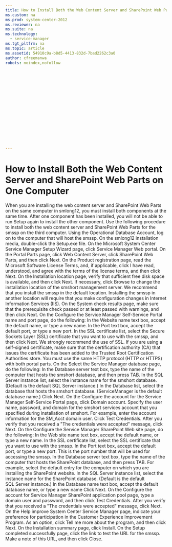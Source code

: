 ```yaml
---
title: How to Install Both the Web Content Server and SharePoint Web Parts on One Computer
ms.custom: na
ms.prod: system-center-2012
ms.reviewer: na
ms.suite: na
ms.technology: 
  - service-manager
ms.tgt_pltfrm: na
ms.topic: article
ms.assetid: 54910c9a-b8d5-4413-832d-7bad2262c3a0
author: cfreemanwa
robots: noindex,nofollow


















---
```

# How to Install Both the Web Content Server and SharePoint Web Parts on One Computer
<?xml version="1.0" encoding="utf-8"?>
<developerHowToDocument xmlns="http://ddue.schemas.microsoft.com/authoring/2003/5" xmlns:xlink="http://www.w3.org/1999/xlink" xmlns:xsi="http://www.w3.org/2001/XMLSchema-instance" xsi:schemaLocation="http://ddue.schemas.microsoft.com/authoring/2003/5 http://clixdevr3.blob.core.windows.net/ddueschema/developer.xsd">
  <introduction>
    <para>
      <?Comment j: 226426 2011-10-07T17:00:00Z  Id='0?>When you are installing the web content server and SharePoint Web Parts on the same computer in <token>smlong12</token>, you must install both components at the same time. After one component has been installed, you will not be able to run Setup again to install the other component.<?CommentEnd Id='0'
    ?></para>
    <para>Use the following procedure to install both the web content server and SharePoint Web Parts for the <token>smssp</token> on the third computer.</para>
  </introduction>
  <procedure>
    <title>To install the Self-Service Portal on one computer</title>
    <steps class="ordered">
      <step>
        <content>
          <para>Using the Operational Database Account, log on to the computer that will host the <token>smssp</token>.</para>
        </content>
      </step>
      <step>
        <content>
          <para>On the <token>smlong12</token> installation media, double-click the <ui>Setup.exe</ui> file. </para>
        </content>
      </step>
      <step>
        <content>
          <para>On the <ui>Microsoft System Center Service Manager Setup Wizard</ui> page, click <ui>Service Manager Web portal</ui>.</para>
        </content>
      </step>
      <step>
        <content>
          <para>On the <ui>Portal Parts</ui> page, click <ui>Web Content Server</ui>, click <ui>SharePoint Web Parts</ui>, and then click <ui>Next</ui>.</para>
        </content>
      </step>
      <step>
        <content>
          <para>On the <ui>Product registration</ui>  page, read the Microsoft Software License Terms, and, if applicable, click <ui>I have read, understood, and agree with the terms of the license terms</ui>, and then click <ui>Next</ui>.</para>
        </content>
      </step>
      <step>
        <content>
          <para>On the <ui>Installation location</ui> page, verify that sufficient free disk space is available, and then click <ui>Next</ui>. If necessary, click <ui>Browse</ui> to change the installation location of the <token>smshort</token> management server.</para>
          <alert class="note">
            <para>We recommend that you install the <token>smssp</token> in the default location. Installing the <token>smssp</token> in another location will require that you make configuration changes in Internet Information Services (IIS).</para>
          </alert>
        </content>
      </step>
      <step>
        <content>
          <para>On the <ui>System check results</ui> page, make sure that the prerequisite check passed or at least passed with warnings, and then click <ui>Next</ui>.</para>
        </content>
      </step>
      <step>
        <content>
          <para>On the <ui>Configure the Service Manager Self-Service Portal name and port</ui> page, do the following:</para>
          <list class="ordered">
            <listItem>
              <para>In the <ui>Website name</ui> text box, accept the default name, or type a new name.</para>
            </listItem>
            <listItem>
              <para>In the <ui>Port</ui> text box, accept the default port, or type a new port.</para>
            </listItem>
            <listItem>
              <para>In the <ui>SSL certificate</ui> list, select the Secure Sockets Layer (SSL) certificate that you want to use with the <token>smssp</token>, and then click <ui>Next</ui>.</para>
            </listItem>
          </list>
          <alert class="note">
            <para>We strongly recommend the use of SSL. If you are using a self-signed certificate, make sure that the certification authority (CA) that issues the certificate has been added to the Trusted Root Certification Authorities store. You must use the same HTTP protocol (HTTP or HTTPS) with both portal parts.</para>
          </alert>
        </content>
      </step>
      <step>
        <content>
          <para>On the <ui>Select the Service Manager database</ui> page, do the following:</para>
          <list class="ordered">
            <listItem>
              <para>In the <ui>Database server</ui> text box, type the name of the computer that hosts the <token>smshort</token> database, and then press TAB.</para>
            </listItem>
            <listItem>
              <para>In the <ui>SQL Server instance</ui> list, select the instance name for the <token>smshort</token> database. (<ui>Default</ui> is the default SQL Server instance.)</para>
            </listItem>
            <listItem>
              <para>In the <ui>Database</ui> list, select the database that hosts the <token>smshort</token> database. (<ui>ServiceManager</ui> is the default database name.)</para>
            </listItem>
            <listItem>
              <para>Click <ui>Next</ui>.</para>
            </listItem>
          </list>
        </content>
      </step>
      <step>
        <content>
          <para>On the <ui>Configure the account for the Service Manager Self-Service Portal</ui> page, click <ui>Domain account</ui>.</para>
        </content>
      </step>
      <step>
        <content>
          <para>Specify the user name, password, and domain <?Comment JD: Per bug 155890 2011-05-26T09:37:00Z  Id='2?>for the <token>smshort</token> services account that you specified during installation of <token>smshort</token><?CommentEnd Id='2'
    ?>. For example, enter the account information for the SM_Acct domain user. </para>
        </content>
      </step>
      <step>
        <content>
          <para>Click <ui>Test Credentials</ui>. After you verify that you received a "The credentials were accepted" message, click <ui>Next</ui>.</para>
        </content>
      </step>
      <step>
        <content>
          <para>On the <ui>Configure the Service Manager SharePoint Web site</ui> page, do the following:</para>
          <list class="ordered">
            <listItem>
              <para>In the <ui>Web site name</ui> text box, accept the default name, or type a new name.</para>
            </listItem>
            <listItem>
              <para>In the <ui>SSL certificate</ui> list, select the SSL certificate that you want to use with the <token>smssp</token>.</para>
            </listItem>
            <listItem>
              <para>In the <ui>Port</ui> text box, accept the default port, or type a new port.</para>
              <alert class="note">
                <para>This is the port number that will be used for accessing the <token>smssp</token>.</para>
              </alert>
            </listItem>
            <listItem>
              <para>In the <ui>Database server</ui> text box, type the name of the computer that hosts the SharePoint database, and then press TAB. For example, select the default entry for the computer on which you are installing the SharePoint website.</para>
            </listItem>
            <listItem>
              <para>In the <ui>SQL Server instance</ui> list, select the instance name for the SharePoint database. (<ui>Default</ui> is the default SQL&nbsp;Server instance.)</para>
            </listItem>
            <listItem>
              <para>In the <ui>Database name</ui> text box, accept the default database name, or type a new name</para>
            </listItem>
            <listItem>
              <para>Click <ui>Next</ui>.</para>
            </listItem>
          </list>
        </content>
      </step>
      <step>
        <content>
          <para>On the <ui>Configure the account for Service Manager SharePoint application pool</ui> page, type a domain user and password, and then click <ui>Test Credentials</ui>. After you verify that you received a "The credentials were accepted" message, click <ui>Next</ui>.</para>
        </content>
      </step>
      <step>
        <content>
          <para>On the <ui>Help improve System Center Service Manager</ui> page, indicate your preference for participation in the Customer Experience Improvement Program. As an option, click <ui>Tell me more about the program</ui>, and then click <ui>Next</ui>.</para>
        </content>
      </step>
      <step>
        <content>
          <para>On the <ui>Installation summary</ui> page, click <ui>Install</ui>.</para>
        </content>
      </step>
      <step>
        <content>
          <para>On the <ui>Setup completed successfully</ui> page, click the link to test the URL for the <token>smssp</token>. Make a note of this URL, and then click <ui>Close</ui>.</para>
        </content>
      </step>
    </steps>
  </procedure>
  <relatedTopics />
</developerHowToDocument>